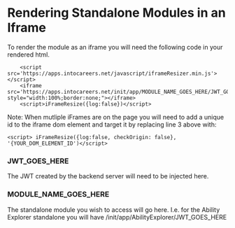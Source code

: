 # Rendering Standalone Modules in an Iframe

To render the module as an iframe you will need the following code in your rendered html.

````
    <script src='https://apps.intocareers.net/javascript/iframeResizer.min.js'></script>
    <iframe src='https://apps.intocareers.net/init/app/MODULE_NAME_GOES_HERE/JWT_GOES_HERE' style="width:100%;border:none;"></iframe>
    <script>iFrameResize({log:false})</script>
````

Note: When mutliple iFrames are on the page you will need to add a unique id to the iframe dom element and target it by replacing line 3 above with:

````
<script> iFrameResize({log:false, checkOrigin: false}, '{YOUR_DOM_ELEMENT_ID')</script>
````

### JWT_GOES_HERE
The JWT created by the backend server will need to be injected here.

### MODULE_NAME_GOES_HERE
The standalone module you wish to access will go here.  I.e. for the Ability Explorer standalone you will have /init/app/AbilityExplorer/JWT_GOES_HERE
